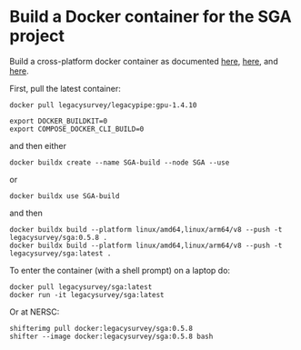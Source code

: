 Build a Docker container for the SGA project
============================================

Build a cross-platform docker container as documented [here](https://www.docker.com/blog/faster-multi-platform-builds-dockerfile-cross-compilation-guide), [here](https://blog.jaimyn.dev/how-to-build-multi-architecture-docker-images-on-an-m1-mac/), and [here](https://docs.nersc.gov/development/shifter/how-to-use/).

First, pull the latest container:
```
docker pull legacysurvey/legacypipe:gpu-1.4.10

export DOCKER_BUILDKIT=0
export COMPOSE_DOCKER_CLI_BUILD=0
```
and then either
```
docker buildx create --name SGA-build --node SGA --use
```
or
```
docker buildx use SGA-build
```
and then

```
docker buildx build --platform linux/amd64,linux/arm64/v8 --push -t legacysurvey/sga:0.5.8 .
docker buildx build --platform linux/amd64,linux/arm64/v8 --push -t legacysurvey/sga:latest .
```

To enter the container (with a shell prompt) on a laptop do:
```
docker pull legacysurvey/sga:latest
docker run -it legacysurvey/sga:latest
```

Or at NERSC:
```
shifterimg pull docker:legacysurvey/sga:0.5.8
shifter --image docker:legacysurvey/sga:0.5.8 bash
```

